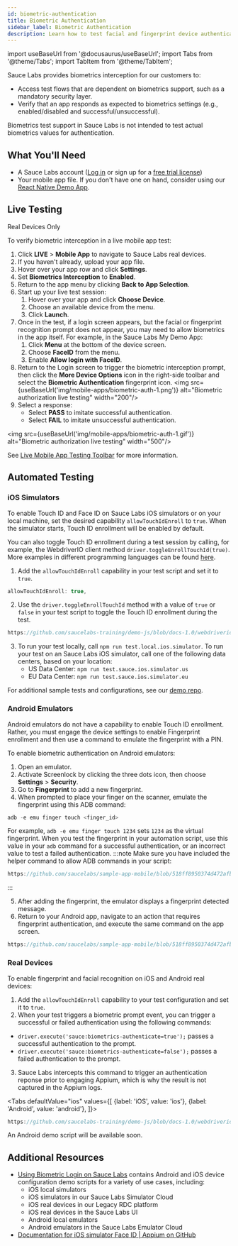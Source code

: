 ```yaml
---
id: biometric-authentication
title: Biometric Authentication
sidebar_label: Biometric Authentication
description: Learn how to test facial and fingerprint device authentication.
---
```


import useBaseUrl from '@docusaurus/useBaseUrl';
import Tabs from '@theme/Tabs';
import TabItem from '@theme/TabItem';

Sauce Labs provides biometrics interception for our customers to:

* Access test flows that are dependent on biometrics support, such as a mandatory security layer.
* Verify that an app responds as expected to biometrics settings (e.g., enabled/disabled and successful/unsuccessful).

Biometrics test support in Sauce Labs is not intended to test actual biometrics values for authentication.


## What You'll Need
* A Sauce Labs account ([Log in](https://accounts.saucelabs.com/am/XUI/#login/) or sign up for a [free trial license](https://saucelabs.com/sign-up))
* Your mobile app file. If you don't have one on hand, consider using our [React Native Demo App](https://github.com/saucelabs/my-demo-app-rn/releases).


## Live Testing

<span className="sauceDBlue">Real Devices Only</span>

To verify biometric interception in a live mobile app test:

1. Click **LIVE** > **Mobile App** to navigate to Sauce Labs real devices.
1. If you haven't already, upload your app file.
1. Hover over your app row and click **Settings**.
1. Set **Biometrics Interception** to **Enabled**.
1. Return to the app menu by clicking **Back to App Selection**.
1. Start up your live test session:
    1. Hover over your app and click **Choose Device**.
    1. Choose an available device from the menu.
    1. Click **Launch**.
1. Once in the test, if a login screen appears, but the facial or fingerprint recognition prompt does not appear, you may need to allow biometrics in the app itself. For example, in the Sauce Labs My Demo App:
    1. Click **Menu** at the bottom of the device screen.
    1. Choose **FaceID** from the menu.
    1. Enable **Allow login with FaceID**.
1. Return to the Login screen to trigger the biometric interception prompt, then click the **More Device Options** icon in the right-side toolbar and select the **Biometric Authentication** fingerprint icon.
    <img src={useBaseUrl('img/mobile-apps/biometric-auth-1.png')} alt="Biometric authorization live testing" width="200"/>
8. Select a response:
    * Select **PASS** to imitate successful authentication.
    * Select **FAIL** to imitate unsuccessful authentication.  

<img src={useBaseUrl('img/mobile-apps/biometric-auth-1.gif')} alt="Biometric authorization live testing" width="500"/>

See [Live Mobile App Testing Toolbar](/mobile-apps/live-testing/live-mobile-app-testing/#app-settings) for more information.


## Automated Testing


### iOS Simulators

To enable Touch ID and Face ID on Sauce Labs iOS simulators or on your local machine, set the desired capability `allowTouchIdEnroll` to `true`. When the simulator starts, Touch ID enrollment will be enabled by default.

You can also toggle Touch ID enrollment during a test session by calling, for example, the WebdriverIO client method `driver.toggleEnrollTouchId(true)`. More examples in different programming languages can be found [here](http://appium.io/docs/en/commands/device/simulator/toggle-touch-id-enrollment/#toggle-touch-id-enrollment).

1. Add the `allowTouchIdEnroll` capability in your test script and set it to `true`.
  ```js
  allowTouchIdEnroll: true,
  ```
2. Use the `driver.toggleEnrollTouchId` method with a value of `true` or `false` in your test script to toggle the Touch ID enrollment during the test.
  ```js reference
  https://github.com/saucelabs-training/demo-js/blob/docs-1.0/webdriverio/appium-app/examples/biometric-login/test/specs/touch.face.id.spec.js#L5-L15
  ```
3. To run your test locally, call `npm run test.local.ios.simulator`. To run your test on an Sauce Labs iOS simulator, call one of the following data centers, based on your location:
    * US Data Center: `npm run test.sauce.ios.simulator.us`
    * EU Data Center: `npm run test.sauce.ios.simulator.eu`

For additional sample tests and configurations, see our [demo repo](https://github.com/saucelabs-training/demo-js/tree/main/webdriverio/appium-app/examples/biometric-login).

### Android Emulators

Android emulators do not have a capability to enable Touch ID enrollment. Rather, you must engage the device settings to enable Fingerprint enrollment and then use a command to emulate the fingerprint with a PIN.

To enable biometric authentication on Android emulators:

1. Open an emulator.  
2. Activate Screenlock by clicking the three dots icon, then choose **Settings** > **Security**.
3. Go to **Fingerprint** to add a new fingerprint.
4. When prompted to place your finger on the scanner, emulate the fingerprint using this ADB command:
  ```js
  adb -e emu finger touch <finger_id>
  ```
  For example, `adb -e emu finger touch 1234` sets `1234` as the virtual fingerprint. When you test the fingerprint in your automation script, use this value in your `adb` command for a successful authentication, or an incorrect value to test a failed authentication.
  :::note
  Make sure you have included the helper command to allow ADB commands in your script:
  ```js reference
  https://github.com/saucelabs/sample-app-mobile/blob/518ff8950374d472afbde22c93014c15a44f72c8/tests/e2e/screenObjects/AndroidSettings.js#L141-L149
  ```
  :::

5. After adding the fingerprint, the emulator displays a fingerprint detected message.  
6. Return to your Android app, navigate to an action that requires fingerprint authentication, and execute the same command on the app screen.

```js reference
https://github.com/saucelabs/sample-app-mobile/blob/518ff8950374d472afbde22c93014c15a44f72c8/tests/e2e/screenObjects/AndroidSettings.js#L18-L35
```

### Real Devices

To enable fingerprint and facial recognition on iOS and Android real devices:

1. Add the `allowTouchIdEnroll` capability to your test configuration and set it to `true`.
2. When your test triggers a biometric prompt event, you can trigger a successful or failed authentication using the following commands:
  * `driver.execute('sauce:biometrics-authenticate=true');` passes a successful authentication to the prompt.
  * `driver.execute('sauce:biometrics-authenticate=false');` passes a failed authentication to the prompt.
3. Sauce Labs intercepts this command to trigger an authentication reponse prior to engaging Appium, which is why the result is not captured in the Appium logs.

<Tabs
  defaultValue="ios"
  values={[
    {label: 'iOS', value: 'ios'},
    {label: 'Android', value: 'android'},
  ]}>

<TabItem value="ios">

```js reference title="Capabilities Example"
https://github.com/saucelabs-training/demo-js/blob/docs-1.0/webdriverio/appium-app/examples/biometric-login/test/configs/wdio.ios.sauce.real.conf.js#L25-L26
```

</TabItem>
<TabItem value="android">

An Android demo script will be available soon.

</TabItem>
</Tabs>


## Additional Resources
* [Using Biometric Login on Sauce Labs](https://github.com/saucelabs-training/demo-js/tree/b770bf13b7f12af1187176cbff344cd3117fd3ee/webdriverio/appium-app/examples/biometric-login) contains Android and iOS device configuration demo scripts for a variety of use cases, including:
    * iOS local simulators
    * iOS simulators in our Sauce Labs Simulator Cloud
    * iOS real devices in our Legacy RDC platform
    * iOS real devices in the Sauce Labs UI
    * Android local emulators
    * Android emulators in the Sauce Labs Emulator Cloud
* [Documentation for iOS simulator Face ID | Appium on GitHub](https://github.com/appium/appium-xcuitest-driver/blob/master/docs/touch-id.md)
